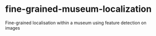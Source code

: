 # fine-grained-museum-localization
 Fine-grained localisation within a museum using feature detection on images

